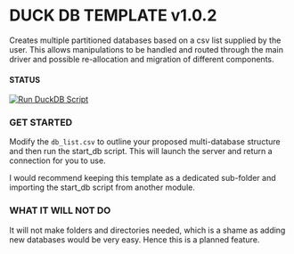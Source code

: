 # DUCK DB TEMPLATE v1.0.2

Creates multiple partitioned databases based on a csv list supplied by the user. This allows manipulations to be handled and routed through the main driver and possible re-allocation and migration of different components.

#### STATUS

[![Run DuckDB Script](https://github.com/uaineteine/duck_db_template/actions/workflows/start_server.yaml/badge.svg?branch=develop)](https://github.com/uaineteine/duck_db_template/actions/workflows/start_server.yaml)

### GET STARTED

Modify the `db_list.csv` to outline your proposed multi-database structure and then run the start_db script. This will launch the server and return a connection for you to use.

I would recommend keeping this template as a dedicated sub-folder and importing the start_db script from another module.

### WHAT IT WILL NOT DO

It will not make folders and directories needed, which is a shame as adding new databases would be very easy. Hence this is a planned feature.

